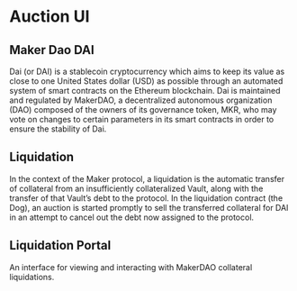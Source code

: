 # Auction UI

## Maker Dao DAI

Dai (or DAI) is a stablecoin cryptocurrency which aims to keep its value as close to one United States dollar (USD) as possible through an automated system of smart contracts on the Ethereum blockchain. Dai is maintained and regulated by MakerDAO, a decentralized autonomous organization (DAO) composed of the owners of its governance token, MKR, who may vote on changes to certain parameters in its smart contracts in order to ensure the stability of Dai.

## Liquidation

In the context of the Maker protocol, a liquidation is the automatic transfer of collateral from an insufficiently collateralized Vault, along with the transfer of that Vault’s debt to the protocol. In the liquidation contract (the Dog), an auction is started promptly to sell the transferred collateral for DAI in an attempt to cancel out the debt now assigned to the protocol.

## Liquidation Portal

An interface for viewing and interacting with MakerDAO collateral liquidations.
